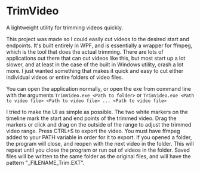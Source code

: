 # TrimVideo

A lightweight utility for trimming videos quickly.

This project was made so I could easily cut videos to the desired start and endpoints. It's built entirely in WPF, and is essentially a wrapper for ffmpeg, which is the tool that does the actual trimming. There are lots of applications out there that can cut videos like this, but most start up a lot slower, and at least in the case of the built in Windows utility, crash a lot more. I just wanted something that makes it quick and easy to cut either individual videos or entire folders of video files. 

You can open the application normally, or open the exe from command line with the arguments `TrimVideo.exe <Path to folder>` or `TrimVideo.exe <Path to video file> <Path to video file> ... <Path to video file>`

I tried to make the UI as simple as possible. The two white markers on the timeline mark the start and end points of the trimmed video. Drag the markers or click and drag on the outside of the range to adjust the trimmed video range.
Press CTRL+S to export the video. You must have ffmpeg added to your PATH variable in order for it to export. 
If you opened a folder, the program will close, and reopen with the next video in the folder. This will repeat until you close the program or run out of videos in the folder. 
Saved files will be written to the same folder as the original files, and will have the pattern "_FILENAME_Trim.EXT".
